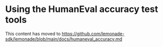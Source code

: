 # Using the HumanEval accuracy test tools

This content has moved to https://github.com/lemonade-sdk/lemonade/blob/main/docs/humaneval_accuracy.md